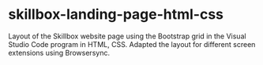# skillbox-landing-page-html-css
Layout of the Skillbox website page using the Bootstrap grid in the Visual Studio Code program in HTML, CSS. Adapted the layout for different screen extensions using Browsersync.
